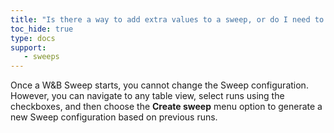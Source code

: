 ```yaml
---
title: "Is there a way to add extra values to a sweep, or do I need to start a new one?"
toc_hide: true
type: docs
support:
   - sweeps
---
```

Once a W&B Sweep starts, you cannot change the Sweep configuration. However, you can navigate to any table view, select runs using the checkboxes, and then choose the **Create sweep** menu option to generate a new Sweep configuration based on previous runs.